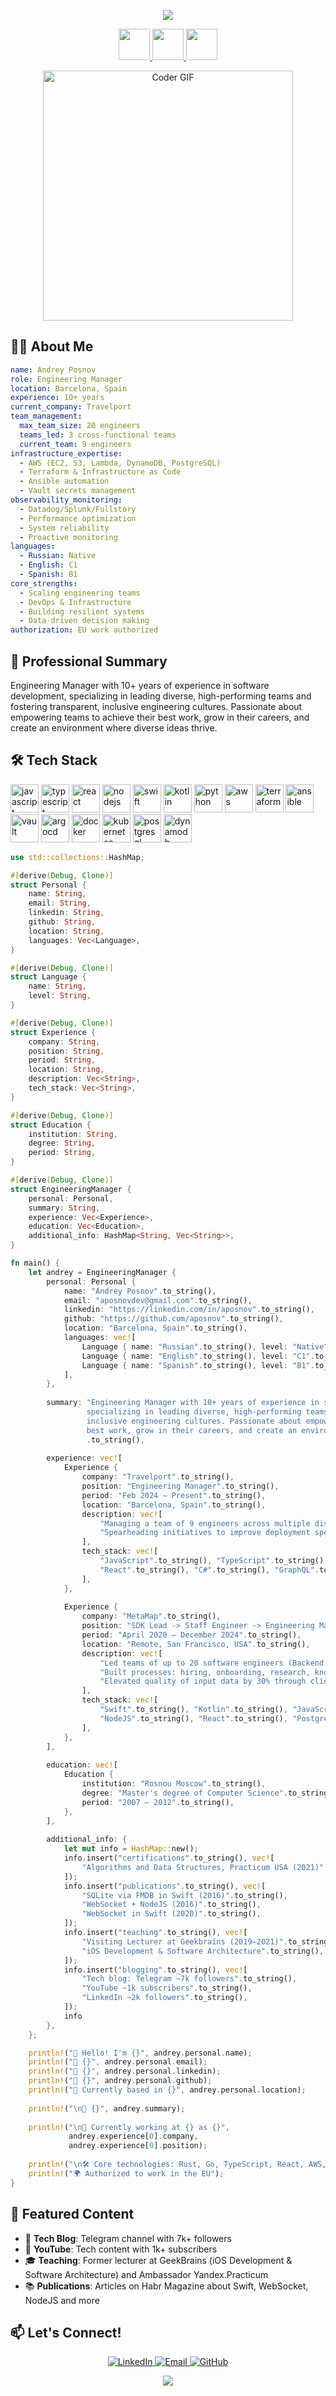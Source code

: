 <p align="center">
  <img src="https://capsule-render.vercel.app/api?text=Hey%20There!%20👋&animation=fadeIn&type=waving&color=gradient&height=100&fontColor=000000"/>
</p>

<p align="center">
  <a href="https://linkedin.com/in/aposnov">
    <img height="50" src="https://cdn.jsdelivr.net/gh/devicons/devicon/icons/linkedin/linkedin-original.svg"/>
  </a>
  <a href="https://github.com/aposnov">
    <img height="50" src="https://cdn.jsdelivr.net/gh/devicons/devicon/icons/github/github-original.svg"/>
  </a>
  <a href="mailto:aposnovdev@gmail.com">
    <img height="50" src="https://img.icons8.com/fluency/48/000000/mail.png"/>
  </a>
</p>

<p align="center">
  <img src="https://media.giphy.com/media/SWoSkN6DxTszqIKEqv/giphy.gif" alt="Coder GIF" width="400">
</p>

## 👨‍💻 About Me

```yaml
name: Andrey Posnov
role: Engineering Manager
location: Barcelona, Spain
experience: 10+ years
current_company: Travelport
team_management:
  max_team_size: 20 engineers
  teams_led: 3 cross-functional teams
  current_team: 9 engineers
infrastructure_expertise:
  - AWS (EC2, S3, Lambda, DynamoDB, PostgreSQL)
  - Terraform & Infrastructure as Code
  - Ansible automation
  - Vault secrets management
observability_monitoring:
  - Datadog/Splunk/Fullstory
  - Performance optimization
  - System reliability
  - Proactive monitoring
languages:
  - Russian: Native
  - English: C1
  - Spanish: B1
core_strengths:
  - Scaling engineering teams
  - DevOps & Infrastructure
  - Building resilient systems
  - Data-driven decision making
authorization: EU work authorized
```

## 🚀 Professional Summary

Engineering Manager with 10+ years of experience in software development, specializing in leading diverse, high-performing teams and fostering transparent, inclusive engineering cultures. Passionate about empowering teams to achieve their best work, grow in their careers, and create an environment where diverse ideas thrive.

## 🛠️ Tech Stack

<p align="left">
<img src="https://cdn.jsdelivr.net/gh/devicons/devicon/icons/javascript/javascript-original.svg" alt="javascript" width="45" height="45"/>
<img src="https://cdn.jsdelivr.net/gh/devicons/devicon/icons/typescript/typescript-original.svg" alt="typescript" width="45" height="45"/>
<img src="https://cdn.jsdelivr.net/gh/devicons/devicon/icons/react/react-original.svg" alt="react" width="45" height="45"/>
<img src="https://cdn.jsdelivr.net/gh/devicons/devicon/icons/nodejs/nodejs-original.svg" alt="nodejs" width="45" height="45"/>
<img src="https://cdn.jsdelivr.net/gh/devicons/devicon/icons/swift/swift-original.svg" alt="swift" width="45" height="45"/>
<img src="https://cdn.jsdelivr.net/gh/devicons/devicon/icons/kotlin/kotlin-original.svg" alt="kotlin" width="45" height="45"/>
<img src="https://cdn.jsdelivr.net/gh/devicons/devicon/icons/python/python-original.svg" alt="python" width="45" height="45"/>
<img src="https://cdn.jsdelivr.net/gh/devicons/devicon/icons/amazonwebservices/amazonwebservices-original-wordmark.svg" alt="aws" width="45" height="45"/>
<img src="https://cdn.jsdelivr.net/gh/devicons/devicon/icons/terraform/terraform-original-wordmark.svg" alt="terraform" width="45" height="45"/>
<img src="https://cdn.jsdelivr.net/gh/devicons/devicon/icons/ansible/ansible-original.svg" alt="ansible" width="45" height="45"/>
<img src="https://cdn.jsdelivr.net/gh/devicons/devicon/icons/vault/vault-original-wordmark.svg" alt="vault" width="45" height="45"/>
<img src="https://cdn.jsdelivr.net/gh/devicons/devicon/icons/argocd/argocd-original-wordmark.svg" alt="argocd" width="45" height="45"/>
<img src="https://cdn.jsdelivr.net/gh/devicons/devicon/icons/docker/docker-original.svg" alt="docker" width="45" height="45"/>
<img src="https://cdn.jsdelivr.net/gh/devicons/devicon/icons/kubernetes/kubernetes-plain.svg" alt="kubernetes" width="45" height="45"/>
<img src="https://cdn.jsdelivr.net/gh/devicons/devicon/icons/postgresql/postgresql-original.svg" alt="postgresql" width="45" height="45"/>
<img src="https://cdn.jsdelivr.net/gh/devicons/devicon/icons/dynamodb/dynamodb-original.svg" alt="dynamodb" width="45" height="45"/>
</p>


```rust
use std::collections::HashMap;

#[derive(Debug, Clone)]
struct Personal {
    name: String,
    email: String,
    linkedin: String,
    github: String,
    location: String,
    languages: Vec<Language>,
}

#[derive(Debug, Clone)]
struct Language {
    name: String,
    level: String,
}

#[derive(Debug, Clone)]
struct Experience {
    company: String,
    position: String,
    period: String,
    location: String,
    description: Vec<String>,
    tech_stack: Vec<String>,
}

#[derive(Debug, Clone)]
struct Education {
    institution: String,
    degree: String,
    period: String,
}

#[derive(Debug, Clone)]
struct EngineeringManager {
    personal: Personal,
    summary: String,
    experience: Vec<Experience>,
    education: Vec<Education>,
    additional_info: HashMap<String, Vec<String>>,
}

fn main() {
    let andrey = EngineeringManager {
        personal: Personal {
            name: "Andrey Posnov".to_string(),
            email: "aposnovdev@gmail.com".to_string(),
            linkedin: "https://linkedin.com/in/aposnov".to_string(),
            github: "https://github.com/aposnov".to_string(),
            location: "Barcelona, Spain".to_string(),
            languages: vec![
                Language { name: "Russian".to_string(), level: "Native".to_string() },
                Language { name: "English".to_string(), level: "C1".to_string() },
                Language { name: "Spanish".to_string(), level: "B1".to_string() },
            ],
        },
        
        summary: "Engineering Manager with 10+ years of experience in software development, \
                 specializing in leading diverse, high-performing teams and fostering transparent, \
                 inclusive engineering cultures. Passionate about empowering teams to achieve their \
                 best work, grow in their careers, and create an environment where diverse ideas thrive."
                 .to_string(),
        
        experience: vec![
            Experience {
                company: "Travelport".to_string(),
                position: "Engineering Manager".to_string(),
                period: "Feb 2024 – Present".to_string(),
                location: "Barcelona, Spain".to_string(),
                description: vec![
                    "Managing a team of 9 engineers across multiple disciplines".to_string(),
                    "Spearheading initiatives to improve deployment speed and product quality".to_string(),
                ],
                tech_stack: vec![
                    "JavaScript".to_string(), "TypeScript".to_string(), "NodeJS".to_string(),
                    "React".to_string(), "C#".to_string(), "GraphQL".to_string(), "AWS".to_string(),
                ],
            },
            
            Experience {
                company: "MetaMap".to_string(),
                position: "SDK Lead -> Staff Engineer -> Engineering Manager".to_string(),
                period: "April 2020 – December 2024".to_string(),
                location: "Remote, San Francisco, USA".to_string(),
                description: vec![
                    "Led teams of up to 20 software engineers (Backend, Frontend, Mobile)".to_string(),
                    "Built processes: hiring, onboarding, research, knowledge sharing".to_string(),
                    "Elevated quality of input data by 30% through client-side checks".to_string(),
                ],
                tech_stack: vec![
                    "Swift".to_string(), "Kotlin".to_string(), "JavaScript".to_string(),
                    "NodeJS".to_string(), "React".to_string(), "PostgreSQL".to_string(), "AWS".to_string(),
                ],
            },
        ],
        
        education: vec![
            Education {
                institution: "Rosnou Moscow".to_string(),
                degree: "Master's degree of Computer Science".to_string(),
                period: "2007 – 2012".to_string(),
            },
        ],
        
        additional_info: {
            let mut info = HashMap::new();
            info.insert("certifications".to_string(), vec![
                "Algorithms and Data Structures, Practicum USA (2021)".to_string(),
            ]);
            info.insert("publications".to_string(), vec![
                "SQLite via FMDB in Swift (2016)".to_string(),
                "WebSocket + NodeJS (2016)".to_string(),
                "WebSocket in Swift (2020)".to_string(),
            ]);
            info.insert("teaching".to_string(), vec![
                "Visiting Lecturer at Geekbrains (2019–2021)".to_string(),
                "iOS Development & Software Architecture".to_string(),
            ]);
            info.insert("blogging".to_string(), vec![
                "Tech blog: Telegram ~7k followers".to_string(),
                "YouTube ~1k subscribers".to_string(),
                "LinkedIn ~2k followers".to_string(),
            ]);
            info
        },
    };

    println!("👋 Hello! I'm {}", andrey.personal.name);
    println!("📧 {}", andrey.personal.email);
    println!("🔗 {}", andrey.personal.linkedin);
    println!("🐙 {}", andrey.personal.github);
    println!("📍 Currently based in {}", andrey.personal.location);
    
    println!("\n🚀 {}", andrey.summary);
    
    println!("\n💼 Currently working at {} as {}", 
             andrey.experience[0].company, 
             andrey.experience[0].position);
    
    println!("\n🛠️ Core technologies: Rust, Go, TypeScript, React, AWS, Kubernetes");
    println!("🌍 Authorized to work in the EU");
}
```

## 🌟 Featured Content

- 📝 **Tech Blog**: Telegram channel with 7k+ followers
- 🎥 **YouTube**: Tech content with 1k+ subscribers  
- 🎓 **Teaching**: Former lecturer at GeekBrains (iOS Development & Software Architecture) and Ambassador Yandex.Practicum
- 📚 **Publications**: Articles on Habr Magazine about Swift, WebSocket, NodeJS and more

## 📫 Let's Connect!

<p align="center">
  <a href="https://linkedin.com/in/aposnov">
    <img src="https://img.shields.io/badge/LinkedIn-0077B5?style=for-the-badge&logo=linkedin&logoColor=white" alt="LinkedIn"/>
  </a>
  <a href="mailto:aposnovdev@gmail.com">
    <img src="https://img.shields.io/badge/Email-D14836?style=for-the-badge&logo=gmail&logoColor=white" alt="Email"/>
  </a>
  <a href="https://github.com/aposnov">
    <img src="https://img.shields.io/badge/GitHub-100000?style=for-the-badge&logo=github&logoColor=white" alt="GitHub"/>
  </a>
</p>

<p align="center">
  <img src="https://capsule-render.vercel.app/api?type=waving&color=gradient&height=100&section=footer"/>
</p>
